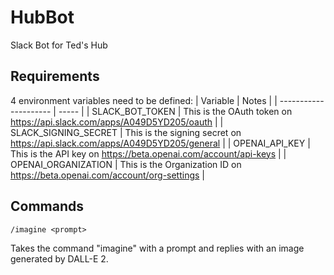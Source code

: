 # HubBot
Slack Bot for Ted's Hub

## Requirements
4 environment variables need to be defined:
| Variable              | Notes |
| --------------------- | ----- |
| SLACK_BOT_TOKEN       | This is the OAuth token on https://api.slack.com/apps/A049D5YD205/oauth | 
| SLACK_SIGNING_SECRET  | This is the signing secret on https://api.slack.com/apps/A049D5YD205/general |
| OPENAI_API_KEY        | This is the API key on https://beta.openai.com/account/api-keys |
| OPENAI_ORGANIZATION   | This is the Organization ID on https://beta.openai.com/account/org-settings |


## Commands

`/imagine <prompt>`  

Takes the command "imagine" with a prompt and replies with an image generated by DALL-E 2.


